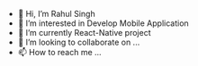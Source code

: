 - 👋 Hi, I’m Rahul Singh
- 👀 I’m interested in Develop Mobile Application
- 🌱 I’m currently React-Native project
- 💞️ I’m looking to collaborate on ...
- 📫 How to reach me ...

<!---
RAHUL8757/RAHUL8757 is a ✨ special ✨ repository because its `README.md` (this file) appears on your GitHub profile.
You can click the Preview link to take a look at your changes.
--->
